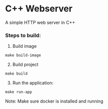 # C++ Webserver 
A simple HTTP web server in C++

### Steps to build:

1. Build image

```
make build-image
```

2. Build project

```
make build
```

3. Run the application:

```
make run-app
```

Note: Make sure docker is installed and running